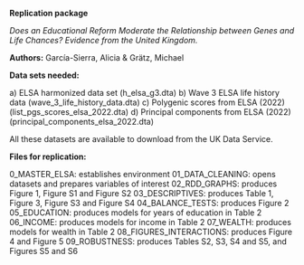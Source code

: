 **Replication package** 

*Does an Educational Reform Moderate the Relationship between Genes and Life Chances? Evidence from the United Kingdom.* 

**Authors:** García-Sierra, Alicia & Grätz, Michael

**Data sets needed:**

   a) ELSA harmonized data set (h_elsa_g3.dta) 
   b) Wave 3 ELSA life history data (wave_3_life_history_data.dta)
   c) Polygenic scores from ELSA (2022) (list_pgs_scores_elsa_2022.dta)
   d) Principal components from ELSA (2022) (principal_components_elsa_2022.dta)

All these datasets are available to download from the UK Data Service.

**Files for replication:**

0_MASTER_ELSA: establishes environment
01_DATA_CLEANING: opens datasets and prepares variables of interest
02_RDD_GRAPHS: produces Figure 1, Figure S1 and Figure S2 
03_DESCRIPTIVES: produces Table 1, Figure 3, Figure S3 and Figure S4
04_BALANCE_TESTS: produces Figure 2
05_EDUCATION: produces models for years of education in Table 2
06_INCOME: produces models for income in Table 2
07_WEALTH: produces models for wealth in Table 2
08_FIGURES_INTERACTIONS: produces Figure 4 and Figure 5
09_ROBUSTNESS: produces Tables S2, S3, S4 and S5, and Figures S5 and S6



